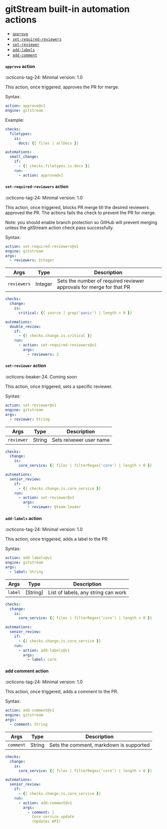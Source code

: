 # gitStream built-in automation actions

- [`approve`](#approve-action)
- [`set-required-reviewers`](#set-required-reviewers-action)
- [`set-reviewer`](#set-reviewer-action)
- [`add-labels`](#add-labels-action)
- [`add-comment`](#add-comment-action)

#### `approve` action

:octicons-tag-24: Minimal version: 1.0

This action, once triggered, approves the PR for merge.

Syntax: 

```yaml
action: approve@v1
engine: gitstream
```

Example:

```yaml
checks:
  filetypes:
    is:
      docs: {{ files | allDocs }}

automations:
  small_change:
    if:
      - {{ checks.filetypes.is.docs }}
    run:
      - action: approve@v1
```

#### `set-required-reviewers` action

:octicons-tag-24: Minimal version: 1.0

This action, once triggered, blocks PR merge till the desired reviewers approved the PR. The actions fails the check to prevent the PR for merge.

Note: you should enable branch protection so GitHub will prevent merging unless the gitStream action check pass successfully. 

Syntax: 

```yaml
action: set-required-reviewers@v1
engine: gitstream
args: 
  - reviewers: Integer 
```

| Args       | Type      | Description                                     |
| -----------|-----------|------------------------------------------------ |
| `reviewers`| Integer   | Sets the number of required reviewer approvals for merge for that PR|

```yaml
checks:
  change:
    is:
      critical: {{ source | grep('panic') | length > 0 }}

automations:
  double_review:
    if:
      - {{ checks.change.is.critical }}
    run:
      - action: set-required-reviewers@v1
        args:
          - reviewers: 2
```

#### `set-reviewer` action

:octicons-beaker-24: Coming soon

This action, once triggered, sets a specific reviewer.

Syntax: 

```yaml
action: set-reviewer@v1
engine: gitstream
args: 
  - reviewer: String 
```

| Args       | Type      | Description                                     |
| -----------|-----------|------------------------------------------------ |
| `reviewer` | String    | Sets reivewer user name |

```yaml
checks:
  change:
    is:
      core_service: {{ files | filterRegex('core') | length > 0 }}

automations:
  senior_review:
    if:
      - {{ checks.change.is.core_service }}
    run:
      - action: set-reviewer@v1
        args:
          - reviewer: @team-leader
```

#### `add-labels` action

:octicons-tag-24: Minimal version: 1.0

This action, once triggered, adds a label to the PR.

Syntax: 

```yaml
action: add-labels@v1
engine: gitstream
args: 
  - label: String 
```

| Args       | Type      | Description                                     |
| -----------|-----------|------------------------------------------------ |
| `label`    | [String]  | List of labels, any string can work |

```yaml
checks:
  change:
    is:
      core_service: {{ files | filterRegex(‘core’) | length > 0 }}

automations:
  senior_review:
    if:
      - {{ checks.change.is.core_service }}
    run:
      - action: add-labels@v1
        args:
          - label: core
```

#### add comment action

:octicons-tag-24: Minimal version: 1.0

This action, once triggered, adds a comment to the PR.

Syntax: 

```yaml
action: add-comment@v1
engine: gitstream
args: 
  - comment: String 
```

| Args       | Type      | Description                                     |
| -----------|-----------|------------------------------------------------ |
| `comment`  | String    | Sets the comment, markdown is supported |

```yaml
checks:
  change:
    is:
      core_service: {{ files | filterRegex(‘core’) | length > 0 }}

automations:
  senior_review:
    if:
      - {{ checks.change.is.core_service }}
    run:
      - action: add-comment@v1
        args:
          - comment: |
            Core service update
            (Updates API)
```